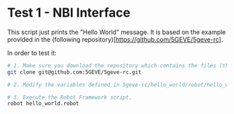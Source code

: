 # Test 1 - NBI Interface

This script just prints the "Hello World" message. It is based on the example provided in the (following repository)[https://github.com/5GEVE/5geve-rc].

In order to test it:

```sh
# 1. Make sure you download the repository which contains the files (the original one) in both Robot Framework (EEM) and Runtime Configurator servers.
git clone git@github.com:5GEVE/5geve-rc.git

# 2. Modify the variables defined in 5geve-rc/hello_world/robot/hello_world.robot to fit in your scenario.

# 3. Execute the Robot Framework script.
robot hello_world.robot
```
